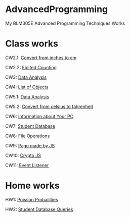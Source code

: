 # AdvancedProgramming

My BLM305E Advanced Programming Techniques Works

# Class works

CW2.1: [Convert from inches to cm](https://moaazgab.github.io/AdvancedProgramming/ClassWork/CW2/ConvertFromtoInc.html)

CW2.2: [Eidited Counting](https://moaazgab.github.io/AdvancedProgramming/ClassWork/CW2/Eidited%20Counting.html)

CW3: [Data Analysis](https://moaazgab.github.io/AdvancedProgramming/ClassWork/CW3/chap4.html)

CW4: [List of Objects](https://moaazgab.github.io/AdvancedProgramming/ClassWork/CW4/ObjectList.html)

CW5.1: [Data Analysis](https://moaazgab.github.io/AdvancedProgramming/ClassWork/CW5/chap4.html)

CW5.2: [Convert from celsius to fahrenheit](https://moaazgab.github.io/AdvancedProgramming/ClassWork/CW5/ConvertFromFahrenheitToCelsius.html)

CW6: [Information about Your PC](https://moaazgab.github.io/AdvancedProgramming/ClassWork/CW6/CW6.html)

CW7: [Student Database](https://moaazgab.github.io/AdvancedProgramming/ClassWork/CW7/Students.html)

CW8: [File Operations](https://moaazgab.github.io/AdvancedProgramming/ClassWork/CW8/Files%20Operations.html)

CW9: [Page made by JS](https://moaazgab.github.io/AdvancedProgramming/ClassWork/CW9/html_page_made_by_js.html)

CW10: [Crypto JS](https://moaazgab.github.io/AdvancedProgramming/ClassWork/CW10/CryptoJS.html)

CW11: [Event Listener](https://moaazgab.github.io/AdvancedProgramming/ClassWork/CW11/EventListner.html)

# Home works

HW1: [Poisson Probailities](https://moaazgab.github.io/AdvancedProgramming/HomeWork/HW1/Poisson%20Probailities.html)

HW2: [Student Database Queries](https://moaazgab.github.io/AdvancedProgramming/HomeWork/HW2/Database%20and%20timing.html)
